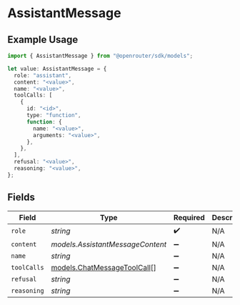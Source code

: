 # AssistantMessage

## Example Usage

```typescript
import { AssistantMessage } from "@openrouter/sdk/models";

let value: AssistantMessage = {
  role: "assistant",
  content: "<value>",
  name: "<value>",
  toolCalls: [
    {
      id: "<id>",
      type: "function",
      function: {
        name: "<value>",
        arguments: "<value>",
      },
    },
  ],
  refusal: "<value>",
  reasoning: "<value>",
};
```

## Fields

| Field                                                            | Type                                                             | Required                                                         | Description                                                      |
| ---------------------------------------------------------------- | ---------------------------------------------------------------- | ---------------------------------------------------------------- | ---------------------------------------------------------------- |
| `role`                                                           | *string*                                                         | :heavy_check_mark:                                               | N/A                                                              |
| `content`                                                        | *models.AssistantMessageContent*                                 | :heavy_minus_sign:                                               | N/A                                                              |
| `name`                                                           | *string*                                                         | :heavy_minus_sign:                                               | N/A                                                              |
| `toolCalls`                                                      | [models.ChatMessageToolCall](../models/chatmessagetoolcall.md)[] | :heavy_minus_sign:                                               | N/A                                                              |
| `refusal`                                                        | *string*                                                         | :heavy_minus_sign:                                               | N/A                                                              |
| `reasoning`                                                      | *string*                                                         | :heavy_minus_sign:                                               | N/A                                                              |